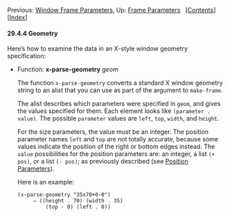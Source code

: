 <!-- This is the GNU Emacs Lisp Reference Manual
corresponding to Emacs version 27.2.

Copyright (C) 1990-1996, 1998-2021 Free Software Foundation,
Inc.

Permission is granted to copy, distribute and/or modify this document
under the terms of the GNU Free Documentation License, Version 1.3 or
any later version published by the Free Software Foundation; with the
Invariant Sections being "GNU General Public License," with the
Front-Cover Texts being "A GNU Manual," and with the Back-Cover
Texts as in (a) below.  A copy of the license is included in the
section entitled "GNU Free Documentation License."

(a) The FSF's Back-Cover Text is: "You have the freedom to copy and
modify this GNU manual.  Buying copies from the FSF supports it in
developing GNU and promoting software freedom." -->

<!-- Created by GNU Texinfo 6.7, http://www.gnu.org/software/texinfo/ -->

Previous: [Window Frame Parameters](Window-Frame-Parameters.html), Up: [Frame Parameters](Frame-Parameters.html)   \[[Contents](index.html#SEC_Contents "Table of contents")]\[[Index](Index.html "Index")]

#### 29.4.4 Geometry

Here’s how to examine the data in an X-style window geometry specification:

*   Function: **x-parse-geometry** *geom*

    The function `x-parse-geometry` converts a standard X window geometry string to an alist that you can use as part of the argument to `make-frame`.

    The alist describes which parameters were specified in `geom`, and gives the values specified for them. Each element looks like `(parameter . value)`. The possible `parameter` values are `left`, `top`, `width`, and `height`.

    For the size parameters, the value must be an integer. The position parameter names `left` and `top` are not totally accurate, because some values indicate the position of the right or bottom edges instead. The `value` possibilities for the position parameters are: an integer, a list `(+ pos)`, or a list `(- pos)`; as previously described (see [Position Parameters](Position-Parameters.html)).

    Here is an example:

        (x-parse-geometry "35x70+0-0")
             ⇒ ((height . 70) (width . 35)
                 (top - 0) (left . 0))
